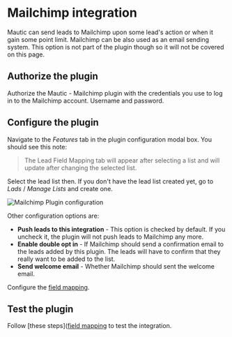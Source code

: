 # Mailchimp integration

Mautic can send leads to Mailchimp upon some lead's action or when it gain some point limit. Mailchimp can be also used as an email sending system. This option is not part of the plugin though so it will not be covered on this page.

## Authorize the plugin

Authorize the Mautic - Mailchimp plugin with the credentials you use to log in to the Mailchimp account. Username and password.

## Configure the plugin

Navigate to the *Features* tab in the plugin configuration modal box. You should see this note:

> The Lead Field Mapping tab will appear after selecting a list and will update after changing the selected list.

Select the lead list then. If you don't have the lead list created yet, go to *Lads* / *Manage Lists* and create one.

![Mailchimp Plugin configuration](/plugins/media/plugins-mailcimp-configure.png "Mailchimp Plugin configuration")

Other configuration options are:
- **Push leads to this integration** - This option is checked by default. If you uncheck it, the plugin will not push leads to Mailchimp any more.
- **Enable double opt in** - If Mailchimp should send a confirmation email to the leads added by this plugin. The leads will have to confirm that they really want to be added to the list.
- **Send welcome email** - Whether Mailchimp should sent the welcome email.

Configure the [field mapping](/plugins/field_mapping.html).

## Test the plugin

Follow [these steps]([field mapping](/plugins/integration_test.html) to test the integration.